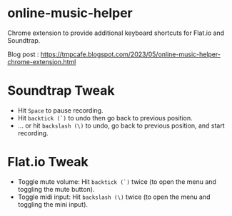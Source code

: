 # online-music-helper
Chrome extension to provide additional keyboard shortcuts for Flat.io and Soundtrap.

Blog post : https://tmpcafe.blogspot.com/2023/05/online-music-helper-chrome-extension.html

# Soundtrap Tweak
- Hit `Space` to pause recording.
- Hit ``backtick (`)`` to undo then go back to previous position.
- ... or hit `backslash (\)` to undo, go back to previous position, and start recording.

# Flat.io Tweak
- Toggle mute volume: Hit ``backtick (`)`` twice (to open the menu and toggling the mute button).
- Toggle midi input: Hit ``backslash (\)`` twice (to open the menu and toggling the mini input).
